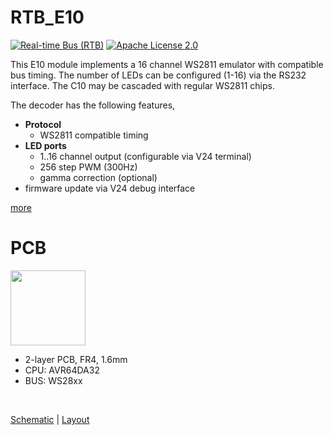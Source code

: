 # RTB_E10
[![Real-time Bus (RTB)](https://img.shields.io/badge/RTB_Project-FF6699)](https://www.rtb4dcc.de)
[![Apache License 2.0](https://img.shields.io/badge/license-Apache%20License%202.0-blue)](https://www.apache.org/licenses/LICENSE-2.0)

This E10 module implements a 16 channel WS2811 emulator with compatible bus timing. The number of LEDs can be configured (1-16) via the RS232 interface. The C10 may be cascaded with regular WS2811 chips.

The decoder has the following features,
- **Protocol**
  - WS2811 compatible timing
- **LED ports**
  - 1..16 channel output (configurable via V24 terminal)
  - 256 step PWM (300Hz)
  - gamma correction (optional)
- firmware update via V24 debug interface

[more](https://rtb4dcc.de/hardware/modules/e10/)

# PCB
<img src="https://rtb4dcc.de/wp-content/uploads/2024/01/E10_1.png" width=120>

- 2-layer PCB, FR4, 1.6mm
- CPU: AVR64DA32
- BUS: WS28xx
<br>

[Schematic](doc/E10_schematic.pdf) | [Layout](doc/E10_layout.pdf)
